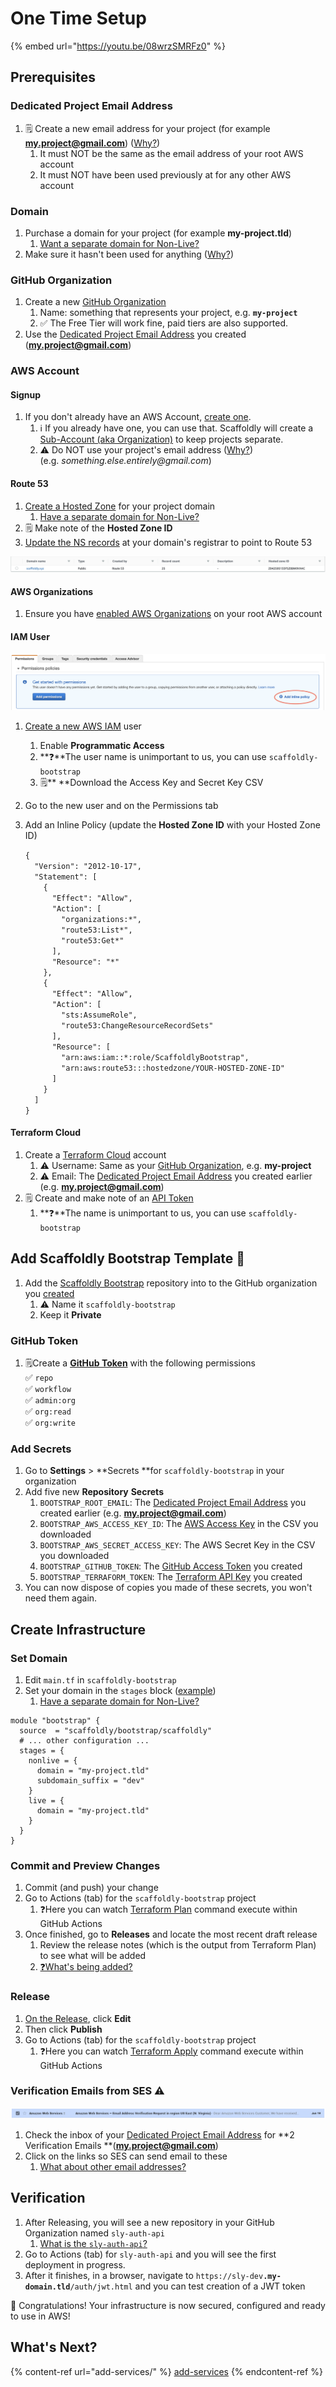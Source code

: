 # One Time Setup

{% embed url="https://youtu.be/08wrzSMRFz0" %}

## Prerequisites

### Dedicated Project Email Address

1. 🗒️ Create a new email address for your project (for example **my.project@gmail.com**) ([Why?](../../faqs.md#why-do-i-need-a-dedicated-email-for-my-project))
   1. It must NOT be the same as the email address of your root AWS account
   2. It must NOT have been used previously at for any other AWS account

### Domain

1. Purchase a domain for your project (for example **my-project.tld**)
   1. [Want a separate domain for Non-Live?](../infrastructure/alternate-domain-for-non-live.md)
2. Make sure it hasn't been used for anything ([Why?](../infrastructure/using-an-existing-domain.md))

### GitHub Organization

1. Create a new [GitHub Organization](https://github.com/account/organizations/new)
   1. Name: something that represents your project, e.g. **`my-project`**
   2. ✅ The Free Tier will work fine, paid tiers are also supported.
2. Use the [Dedicated Project Email Address](one-time-setup.md#dedicated-email) you created (**my.project@gmail.com**)

### AWS Account

#### Signup

1. If you don't already have an AWS Account, [create one](https://aws.amazon.com).&#x20;
   1. ℹ️ If you already have one, you can use that. Scaffoldly will create a [Sub-Account (aka Organization)](https://aws.amazon.com/organizations/) to keep projects separate.
   2. ⚠️ Do NOT use your project's email address ([Why?](../../faqs.md#why-do-i-need-a-dedicated-email-for-my-project)) \
      (e.g. _something.else.entirely@gmail.com_)

#### Route 53

1. [Create a Hosted Zone](https://docs.aws.amazon.com/Route53/latest/DeveloperGuide/CreatingHostedZone.html) for your project domain
   1. [Have a separate domain for Non-Live?](../infrastructure/alternate-domain-for-non-live.md)
2. 🗒️ Make note of the **Hosted Zone ID**
3. [Update the NS records](https://docs.aws.amazon.com/Route53/latest/DeveloperGuide/MigratingDNS.html) at your domain's registrar to point to Route 53

![](<../../.gitbook/assets/Screen Shot 2021-06-23 at 9.29.39 AM.png>)

#### **AWS Organizations**

1. Ensure you have [enabled AWS Organizations](https://aws.amazon.com/premiumsupport/knowledge-center/get-started-organizations/) on your root AWS account

#### IAM User

![](<../../.gitbook/assets/Screen Shot 2021-06-23 at 10.31.03 AM (1).png>)

1. [Create a new AWS IAM](https://docs.aws.amazon.com/IAM/latest/UserGuide/id\_users\_create.html#id\_users\_create\_console) user
   1. Enable **Programmatic Access**
   2. **❓**The user name is unimportant to us, you can use `scaffoldly-bootstrap` &#x20;
   3. 🗒️** **Download the Access Key and Secret Key CSV
2. Go to the new user and on the Permissions tab
3.  Add an Inline Policy (update the **Hosted Zone ID** with your Hosted Zone ID)

    `{`\
    `  "Version": "2012-10-17",`\
    `  "Statement": [`\
    `    {`\
    `      "Effect": "Allow",`\
    `      "Action": [`\
    `        "organizations:*",`\
    `        "route53:List*",`\
    `        "route53:Get*"`\
    `      ],`\
    `      "Resource": "*"`\
    `    },`\
    `    {`\
    `      "Effect": "Allow",`\
    `      "Action": [`\
    `        "sts:AssumeRole",`\
    `        "route53:ChangeResourceRecordSets"`\
    `      ],`\
    `      "Resource": [`\
    `        "arn:aws:iam::*:role/ScaffoldlyBootstrap",`\
    `        "arn:aws:route53:::hostedzone/YOUR-HOSTED-ZONE-ID"`\
    `      ]`\
    `    }`\
    `  ]`\
    `}`

#### Terraform Cloud

1. Create a [Terraform Cloud](https://app.terraform.io/signup/account) account
   1. ⚠️ Username: Same as your [GitHub Organization](one-time-setup.md#github-organization), e.g. **my-project**
   2. ⚠️ Email: The [Dedicated Project Email Address](one-time-setup.md#dedicated-project-email-address) you created earlier (e.g. **my.project@gmail.com**)
2. 🗒️ Create and make note of an [API Token](https://app.terraform.io/app/settings/tokens)
   1. **❓**The name is unimportant to us, you can use `scaffoldly-bootstrap`&#x20;

## Add Scaffoldly Bootstrap Template 🙌&#x20;

1. Add the [Scaffoldly Bootstrap](https://github.com/scaffoldly/bootstrap-template/generate) repository into to the GitHub organization you [created](broken-reference)
   1. ⚠️ Name it `scaffoldly-bootstrap`
   2. Keep it **Private**

### GitHub Token

1. 🗒Create a [**GitHub Token**](https://github.com/settings/tokens/new) with the following permissions\
   ✅ `repo`\
   ✅ `workflow`\
   ✅ `admin:org`\
   &#x20;     ✅ `org:read`\
   &#x20;     ✅ `org:write`

### **Add Secrets**

1. Go to **Settings** > **Secrets **for `scaffoldly-bootstrap` in your organization
2. Add five new **Repository** **Secrets**
   1. `BOOTSTRAP_ROOT_EMAIL`: The [Dedicated Project Email Address](one-time-setup.md#dedicated-project-email-address) you created earlier (e.g. **my.project@gmail.com**)
   2. `BOOTSTRAP_AWS_ACCESS_KEY_ID`: The [AWS Access Key](one-time-setup.md#iam-user) in the CSV you downloaded
   3. `BOOTSTRAP_AWS_SECRET_ACCESS_KEY`: The AWS Secret Key in the CSV you downloaded
   4. `BOOTSTRAP_GITHUB_TOKEN`: The [GitHub Access Token](one-time-setup.md#github-token) you created
   5. `BOOTSTRAP_TERRAFORM_TOKEN`: The [Terraform API Key](one-time-setup.md#terraform-cloud) you created
3. You can now dispose of copies you made of these secrets, you won't need them again.

## Create Infrastructure

### Set Domain

1. Edit `main.tf` in `scaffoldly-bootstrap`
2. Set your domain in the `stages` block ([example](https://github.com/scaffoldly-demo/scaffoldly-bootstrap/blob/76206b8a41af9e2a58c0eba3c987f3f65ab46ea3/main.tf#L20-L28))
   1. [Have a separate domain for Non-Live?](../infrastructure/alternate-domain-for-non-live.md)

```
module "bootstrap" {
  source  = "scaffoldly/bootstrap/scaffoldly"
  # ... other configuration ...
  stages = {
    nonlive = {
      domain = "my-project.tld"
      subdomain_suffix = "dev"
    }
    live = {
      domain = "my-project.tld"
    }
  }
}
```

### Commit and Preview Changes

1. Commit (and push) your change
2. Go to Actions (tab) for the `scaffoldly-bootstrap` project
   1. ❓Here you can watch [Terraform Plan](https://www.terraform.io/docs/cli/commands/plan.html) command execute within GitHub Actions
3. Once finished, go to **Releases** and locate the most recent draft release
   1. Review the release notes (which is the output from Terraform Plan) to see what will be added
   2. [❓What's being added?](https://github.com/scaffoldly/terraform-scaffoldly-bootstrap#what-gets-created)

### Release

1. [On the Release](one-time-setup.md#commit-and-preview-changes), click **Edit**
2. Then click **Publish**
3. Go to Actions (tab) for the `scaffoldly-bootstrap` project
   1. ❓Here you can watch [Terraform Apply](https://www.terraform.io/docs/cli/commands/apply.html) command execute within GitHub Actions

### Verification Emails from SES ⚠️

![](<../../.gitbook/assets/Screen Shot 2021-06-23 at 11.59.37 AM.png>)

1. Check the inbox of your [Dedicated Project Email Address](one-time-setup.md#dedicated-project-email-address) for **2 Verification Emails **(**my.project@gmail.com**)
2. Click on the links so SES can send email to these
   1. [What about other email addresses?](../../faqs.md#ses-cant-send-email-why)

## Verification

1. After Releasing, you will see a new repository in your GitHub Organization named `sly-auth-api`
   1. [What is the `sly-auth-api`?](broken-reference)
2. Go to Actions (tab) for `sly-auth-api` and you will see the first deployment in progress.
3. After it finishes, in a browser, navigate to `https://sly-dev`**`.my-domain.tld`**`/auth/jwt.html` and you can test creation of a JWT token



👏 Congratulations! Your infrastructure is now secured, configured and ready to use in AWS!

## What's Next?

{% content-ref url="add-services/" %}
[add-services](add-services/)
{% endcontent-ref %}



